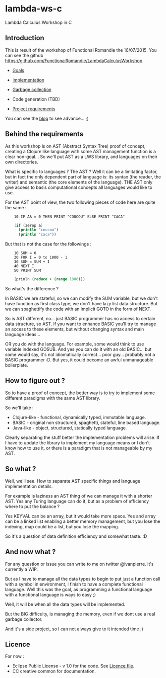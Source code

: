# lambda-ws-c
Lambda Calculus Workshop in C

## Introduction
This is result of the workshop of Functional Romandie the 16/07/2015. 
You can see the github https://github.com/FunctionalRomandie/LambdaCalculusWorkshop.

- [Goals](GOALS.MD)
- [Implementation](IMPLEMENTATION.MD)
- [Garbage collection](GARBAGE.MD)
- Code generation (TBD)


- [Project requirements](REQUIREMENTS)

You can see the [blog](BLOG.MD) to see advance... ;)

## Behind the requirements

As this workshop is on AST (Abstract Syntax Tree) proof of concept, creating a Clojure like language with some AST
management function is a clear non-goal... So we'll put AST as a LWS library, and languages
on their own directories.

What is specific to languages ? The AST ? Well it can be a limitating factor, but in fact the only dependent
part of language is: its syntax (the reader, the writer) and semantic (the core elements of the 
language). THE AST only give access to basis computational concepts all languages would like to use.

For the AST point of view, the two following pieces of code here are quite the same :

```basic
    10 IF A& = 0 THEN PRINT "COUCOU" ELSE PRINT "CACA"
```
```clj
    (if (zerop a) 
      (println "coucou")
      (println "caca"))
```

But that is not the case for the followings :

```basic
    10 SUM = 0
    20 FOR I = 0 to 1000 - 1
    30 SUM = SUM + I
    40 NEXT I
    50 PRINT SUM
```
```clj
    (prinln (reduce + (range 1000)))
```

So what's the difference ? 

In BASIC we are stateful, so we can modify the SUM variable, but we don't have function as first class
type, we don't have lazy list data structure. But we can spaghettify the code with an implicit GOTO in 
the form of NEXT.

So is AST different, no... just BASIC programmer has no access to certain data structure, so AST. If you want 
to enhance BASIC you'll try to manage an access to these elements, but without changing syntax and
main language ideas...

OR you do with the language. For example, some would think to use variable indexed GOSUB. And yes you can
do it with an old BASIC... but some would say, it's not idiomatically correct... poor guy... probably not a BASIC 
programmer :D. But yes, it could become an awful unmanageable boilerplate.

## How to figure out ?
So to have a proof of concept, the better way is to try to implement some different paradigms with
the same AST library. 

So we'll take :

- Clojure-like - functional, dynamically typed, immutable language.
- BASIC - original non structured, spaghetti, stateful, line based language.
- Java-like - object, structured, statically typed language.

Clearly separating the stuff better the implementation problems will arise. If I have to update the library to 
implement my language means or I don't know how to use it, or there is a paradigm that is not manageable by my AST.

## So what ?
Well, we'll see. How to separate AST specific things and language implementation details. 

For example is laziness an AST thing of we can manage it with a shorter AST. Yes any Turing language can do it,
but as a problem of efficiency where to put the balance ?

Yes KEYVAL can be an array, but it would take more space. Yes and array can be a linked list enabling
a better memory management, but you lose the indexing, map could be a list, but you lose the mapping.

So it's a question of data definition efficiency and somewhat taste. :D


## And now what ?
For any question or issue you can write to me on twitter @ivanpierre. It's currently a WIP.

But as I have to manage all the data types to begin to put just a function call with a symbol in environment, I 
finish to have a complete functional language. Well this was the goal, as programming a functional language with a 
functional language is ways to easy ;)

Well, it will be when all the data types will be implemented.

But the BIG difficulty, is managing the memory, even if we dont use a real garbage collector.

And it's a side project, so I can not always give to it intended time ;)

## Licence
For now :

- Eclipse Public License - v 1.0 for the code. See [Licence file](LICENCE).
- CC creative common for documentation.

